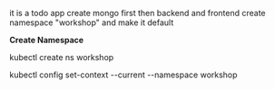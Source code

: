 it is a todo app
create mongo first then backend and frontend
create namespace "workshop" and make it default

**Create Namespace**

kubectl create ns workshop

kubectl config set-context --current --namespace workshop
